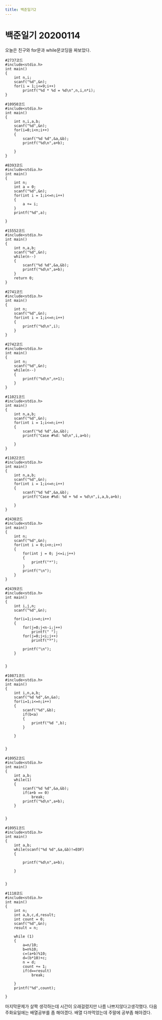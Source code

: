 ```yaml
---
title: 백준일기2
---
```

# 백준일기 20200114
오늘은 친구와 for문과 while문코딩을 짜보았다.

    #2737코드
    #include<stdio.h>
    int main()
    {
	    int n,i;
	    scanf("%d",&n);
	    for(i = 1;i<=9;i++)
		    printf("%d * %d = %d\n",n,i,n*i);
    }

    #10950코드
    #include<stdio.h>
    int main()
    {
	    int n,i,a,b;
	    scanf("%d",&n);
	    for(i=0;i<n;i++)
	    {
		    scanf("%d %d",&a,&b);
		    printf("%d\n",a+b);
		
	    }
    }

    #8393코드
    #include<stdio.h>
    int main()
    {
	    int n;
	    int a = 0;
	    scanf("%d",&n);
	    for(int i = 1;i<=n;i++)
	    {
		    a += i;
	    }
	    printf("%d",a);
	
    }

    #15552코드
    #include<stdio.h>
    int main()
    {
	    int n,a,b;
	    scanf("%d",&n);
	    while(n--)
	    {
		    scanf("%d %d",&a,&b);
		    printf("%d\n",a+b);
	    }
        return 0;
    }

    #2741코드
    #include<stdio.h>
    int main()
    {
	    int n;
	    scanf("%d",&n);
	    for(int i = 1;i<=n;i++)
	    {
	    	printf("%d\n",i);
	    }
    }

    #2742코드
    #include<stdio.h>
    int main()
    {
	    int n;
	    scanf("%d",&n);
	    while(n--)
	    {
		    printf("%d\n",n+1);
	    }
    }

    #11021코드
    #include<stdio.h>
    int main()
    {
	    int n,a,b;
	    scanf("%d",&n);
	    for(int i = 1;i<=n;i++)
	    {
		    scanf("%d %d",&a,&b);
		    printf("Case #%d: %d\n",i,a+b);
		
	    }
    }

    #11022코드
    #include<stdio.h>
    int main()
    {
	    int n,a,b;
	    scanf("%d",&n);
	    for(int i = 1;i<=n;i++)
	    {
		    scanf("%d %d",&a,&b);
		    printf("Case #%d: %d + %d = %d\n",i,a,b,a+b);
		
	    }
    }

    #2438코드
    #include<stdio.h>
    int main()
    {
        int n;
        scanf("%d",&n);
        for(int i = 0;i<n;i++)
        {
            for(int j = 0; j<=i;j++)
            {
                printf("*");
            }
            printf("\n");
        }
    }

    #2439코드
    #include<stdio.h>
    int main()
    {
	    int i,j,n;
	    scanf("%d",&n);
	
	    for(i=1;i<=n;i++)
	    {
		    for(j=0;j<n-i;j++)
			    printf(" ");
		    for(j=0;j<i;j++)
			    printf("*");
		
		    printf("\n");
	    }
	

    }

    #10871코드
    #include<stdio.h>
    int main()
    {
	    int i,n,a,b;
	    scanf("%d %d",&n,&a);
	    for(i=1;i<=n;i++)
	    {
		    scanf("%d",&b);
		    if(b<a)
		    {
			    printf("%d ",b);
		    }
		
	    }
	

    }

    #10952코드
    #include<stdio.h>
    int main()
    {
	    int a,b;
	    while(1)
	    {
		    scanf("%d %d",&a,&b);
		    if(a+b == 0)
			    break;
		    printf("%d\n",a+b);
	    }


    }

    #10951코드
    #include<stdio.h>
    int main()
    {
	    int a,b;
	    while(scanf("%d %d",&a,&b)!=EOF)
	    {
		
		    printf("%d\n",a+b);
       
	    }


    }

    #1110코드
    #include<stdio.h>
    int main()
    {
	    int n;
	    int a,b,c,d,result;
	    int count = 0;
	    scanf("%d",&n);
	    result = n;
	
	    while (1)
	    {
		    a=n/10;
		    b=n%10;
		    c=(a+b)%10;
		    d=(b*10)+c;
		    n = d;
		    count += 1;
		    if(d==result)
			    break;

	    }
	    printf("%d",count);

    }



마지막문제가 살짝 생각하는데 시간이 오래걸렸지만 나름 나쁘지않다고생각했다. 다음주화요일에는 배열공부를 좀 해야겠다. 배열 다까먹었는데 주말에 공부좀 해야겠다. 
   



